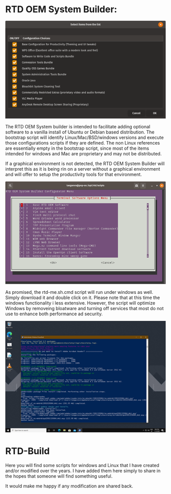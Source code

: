 # RTD OEM System Builder: 
![RTD Builder Screenshot](Media_files/Scr2.png?raw=true "Executing the Script")

The RTD OEM System builder is intended to facilitate adding optional software to a vanilla install of Ubuntu or Debian based distribution. The bootstrap script will identify Linux/Mac/BSD/windows versions and execute those configurations scripts if they are defined. The non Linux references are essentially empty in the bootstrap script, since most of the items intended for windows and Mac are proprietary and may not be distributed. 

If a graphical environment is not detected, the RTD OEM System Builder will interpret this as it is being rin on a server without a graphical environment and will offer to setup the productivity tools for that environment. 

![RTD Builder Screenshot 2](Media_files/Scr-13-43-45.png?raw=true "Executing the Script")

As promised, the rtd-me.sh.cmd script will run under windows as well. Simply download it and double click on it. Please note that at this time the windows functionality i less extensive. However, the script will optimize Windows by removeing bloatware and turning off services that most do not use to enhance both performance ad security. 

![RTD Builder Screenshot 2](Media_files/Scr10.png?raw=true "Executing the Script in Windows")

# RTD-Build

Here you will find some scripts for windows and Linux that I have created and/or modified over the years. I have added them here simply to share in the hopes that someone will find something useful. 

It would make me happy if any modification are shared back. 

